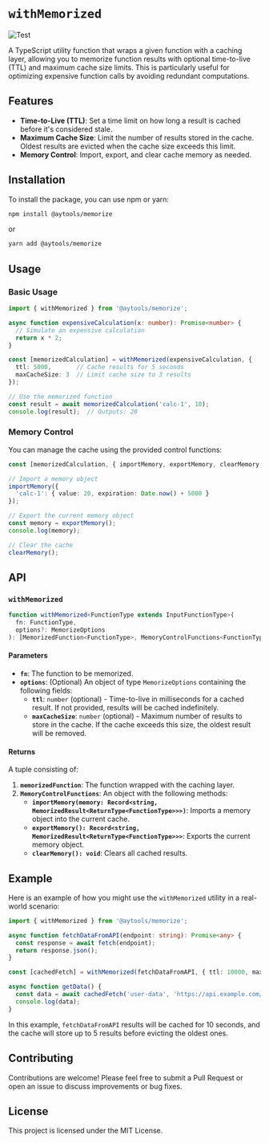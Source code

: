 # `withMemorized`

![Test](https://github.com/AnxinYang/aytools/actions/workflows/test.yml/badge.svg)

A TypeScript utility function that wraps a given function with a caching layer, allowing you to memorize function results with optional time-to-live (TTL) and maximum cache size limits. This is particularly useful for optimizing expensive function calls by avoiding redundant computations.

## Features

- **Time-to-Live (TTL)**: Set a time limit on how long a result is cached before it's considered stale.
- **Maximum Cache Size**: Limit the number of results stored in the cache. Oldest results are evicted when the cache size exceeds this limit.
- **Memory Control**: Import, export, and clear cache memory as needed.

## Installation

To install the package, you can use npm or yarn:

```bash
npm install @aytools/memorize
```

or

```bash
yarn add @aytools/memorize
```

## Usage

### Basic Usage

```typescript
import { withMemorized } from '@aytools/memorize';

async function expensiveCalculation(x: number): Promise<number> {
  // Simulate an expensive calculation
  return x * 2;
}

const [memorizedCalculation] = withMemorized(expensiveCalculation, {
  ttl: 5000,       // Cache results for 5 seconds
  maxCacheSize: 3  // Limit cache size to 3 results
});

// Use the memorized function
const result = await memorizedCalculation('calc-1', 10);
console.log(result);  // Outputs: 20
```

### Memory Control

You can manage the cache using the provided control functions:

```typescript
const [memorizedCalculation, { importMemory, exportMemory, clearMemory }] = withMemorized(expensiveCalculation);

// Import a memory object
importMemory({
  'calc-1': { value: 20, expiration: Date.now() + 5000 }
});

// Export the current memory object
const memory = exportMemory();
console.log(memory);

// Clear the cache
clearMemory();
```

## API

### `withMemorized`

```typescript
function withMemorized<FunctionType extends InputFunctionType>(
  fn: FunctionType,
  options?: MemorizeOptions
): [MemorizedFunction<FunctionType>, MemoryControlFunctions<FunctionType>];
```

#### Parameters

- **`fn`**: The function to be memorized.
- **`options`**: (Optional) An object of type `MemorizeOptions` containing the following fields:
  - **`ttl`**: `number` (optional) - Time-to-live in milliseconds for a cached result. If not provided, results will be cached indefinitely.
  - **`maxCacheSize`**: `number` (optional) - Maximum number of results to store in the cache. If the cache exceeds this size, the oldest result will be removed.

#### Returns

A tuple consisting of:

1. **`memorizedFunction`**: The function wrapped with the caching layer.
2. **`MemoryControlFunctions`**: An object with the following methods:
   - **`importMemory(memory: Record<string, MemorizedResult<ReturnType<FunctionType>>>)`**: Imports a memory object into the current cache.
   - **`exportMemory(): Record<string, MemorizedResult<ReturnType<FunctionType>>>`**: Exports the current memory object.
   - **`clearMemory(): void`**: Clears all cached results.

## Example

Here is an example of how you might use the `withMemorized` utility in a real-world scenario:

```typescript
import { withMemorized } from '@aytools/memorize';

async function fetchDataFromAPI(endpoint: string): Promise<any> {
  const response = await fetch(endpoint);
  return response.json();
}

const [cachedFetch] = withMemorized(fetchDataFromAPI, { ttl: 10000, maxCacheSize: 5 });

async function getData() {
  const data = await cachedFetch('user-data', 'https://api.example.com/user/123');
  console.log(data);
}
```

In this example, `fetchDataFromAPI` results will be cached for 10 seconds, and the cache will store up to 5 results before evicting the oldest ones.

## Contributing

Contributions are welcome! Please feel free to submit a Pull Request or open an issue to discuss improvements or bug fixes.

## License

This project is licensed under the MIT License.